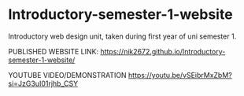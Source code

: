 # Introductory-semester-1-website
Introductory web design unit, taken during first year of uni semester 1.

PUBLISHED WEBSITE LINK:
https://nik2672.github.io/Introductory-semester-1-website/

YOUTUBE VIDEO/DEMONSTRATION
https://youtu.be/vSEibrMxZbM?si=JzG3uI01rjhb_CSY


